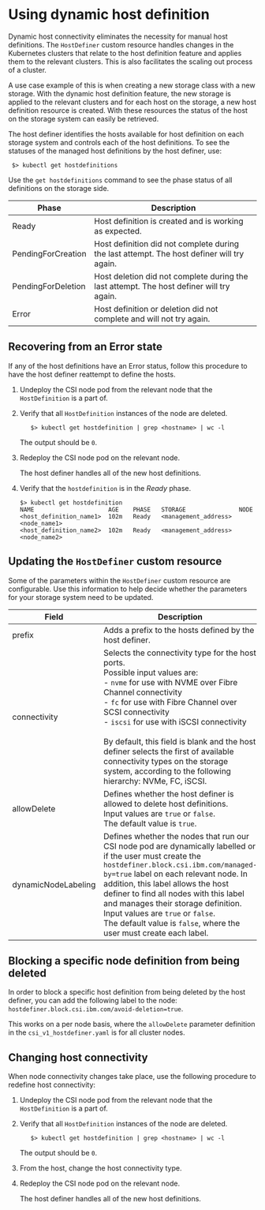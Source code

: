 # Using dynamic host definition

Dynamic host connectivity eliminates the necessity for manual host definitions. The `HostDefiner` custom resource handles changes in the Kubernetes clusters that relate to the host definition feature and applies them to the relevant clusters. This is also facilitates the scaling out process of a cluster. 

A use case example of this is when creating a new storage class with a new storage. With the dynamic host definition feature, the new storage is applied to the relevant clusters and for each host on the storage, a new host definition resource is created. With these resources the status of the host on the storage system can easily be retrieved.

The host definer identifies the hosts available for host definition on each storage system and controls each of the host definitions. To see the statuses of the managed host definitions by the host definer, use:

     $> kubectl get hostdefinitions

Use the `get hostdefinitions` command to see the phase status of all definitions on the storage side.

|Phase|Description|
|---------|--------|
|Ready|Host definition is created and is working as expected.|
|PendingForCreation|Host definition did not complete during the last attempt. The host definer will try again.|
|PendingForDeletion|Host deletion did not complete during the last attempt. The host definer will try again.|
|Error|Host definition or deletion did not complete and will not try again.|

## Recovering from an Error state

If any of the host definitions have an Error status, follow this procedure to have the host definer reattempt to define the hosts.

1. Undeploy the CSI node pod from the relevant node that the `HostDefinition` is a part of.
2. Verify that all `HostDefinition` instances of the node are deleted.
     
          $> kubectl get hostdefinition | grep <hostname> | wc -l
     
     The output should be `0`.
3. Redeploy the CSI node pod on the relevant node.

     The host definer handles all of the new host definitions.
        
4. Verify that the `hostdefinition` is in the _Ready_ phase.

    ```
    $> kubectl get hostdefinition
    NAME                     AGE    PHASE   STORAGE               NODE
    <host_definition_name1>  102m   Ready   <management_address>  <node_name1>
    <host_definition_name2>  102m   Ready   <management_address>  <node_name2>
    ```

## Updating the `HostDefiner` custom resource

Some of the parameters within the `HostDefiner` custom resource are configurable. Use this information to help decide whether the parameters for your storage system need to be updated.
    
|Field|Description|
|---------|--------|
|prefix|Adds a prefix to the hosts defined by the host definer.|
|connectivity|Selects the connectivity type for the host ports.<br>Possible input values are:<br>- `nvme` for use with NVME over Fibre Channel connectivity<br>- `fc` for use with Fibre Channel over SCSI connectivity<br>- `iscsi` for use with iSCSI connectivity<br><br>By default, this field is blank and the host definer selects the first of available connectivity types on the storage system, according to the following hierarchy: NVMe, FC, iSCSI.|
|allowDelete|Defines whether the host definer is allowed to delete host definitions.<br>Input values are `true` or `false`.<br>The default value is `true`.|
|dynamicNodeLabeling|Defines whether the nodes that run our CSI node pod are dynamically labelled or if the user must create the `hostdefiner.block.csi.ibm.com/managed-by=true` label on each relevant node. In addition, this label allows the host definer to find all nodes with this label and manages their storage definition.<br>Input values are `true` or `false`.<br>The default value is `false`, where the user must create each label.|

## Blocking a specific node definition from being deleted

In order to block a specific host definition from being deleted by the host definer, you can add the following label to the node: `hostdefiner.block.csi.ibm.com/avoid-deletion=true`.

This works on a per node basis, where the `allowDelete` parameter definition in the `csi_v1_hostdefiner.yaml` is for all cluster nodes.

## Changing host connectivity

When node connectivity changes take place, use the following procedure to redefine host connectivity:

1. Undeploy the CSI node pod from the relevant node that the `HostDefinition` is a part of.
2. Verify that all `HostDefinition` instances of the node are deleted.
     
          $> kubectl get hostdefinition | grep <hostname> | wc -l
     
     The output should be `0`.
3. From the host, change the host connectivity type.
4. Redeploy the CSI node pod on the relevant node.

     The host definer handles all of the new host definitions.
